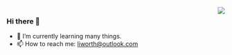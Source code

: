 <img align="right" src="https://github-readme-stats.vercel.app/api?username=lixworth&show_icons=true&icon_color=805AD5&text_color=718096&bg_color=ffffff&hide_title=false" />

 ### Hi there 👋

- 🌱 I’m currently learning many things.
- 📫 How to reach me: liworth@outlook.com
<!--
**lixworth/lixworth** is a ✨ _special_ ✨ repository because its `README.md` (this file) appears on your GitHub profile.

Here are some ideas to get you started:

- 🔭 I’m currently working on ...
- 🌱 I’m currently learning ...
- 👯 I’m looking to collaborate on ...
- 🤔 I’m looking for help with ...
- 💬 Ask me about ...
- 📫 How to reach me: ...
- 😄 Pronouns: ...
- ⚡ Fun fact: ...
-->

  



